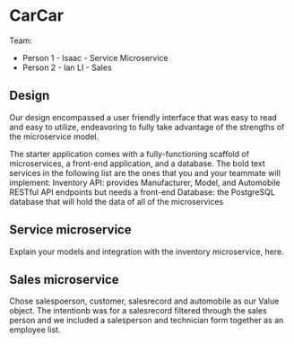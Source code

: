 # CarCar

Team:

* Person 1 - Isaac - Service Microservice
* Person 2 - Ian LI - Sales

## Design
Our design encompassed a user friendly interface that was easy to read and easy to utilize, endeavoring to fully take advantage of the strengths of the microservice model.

The starter application comes with a fully-functioning scaffold of microservices, a front-end application, and a database. The bold text services in the following list are the ones that you and your teammate will implement:
Inventory API: provides Manufacturer, Model, and Automobile RESTful API endpoints but needs a front-end
Database: the PostgreSQL database that will hold the data of all of the microservices

## Service microservice

Explain your models and integration with the inventory
microservice, here.

## Sales microservice

Chose salespoerson, customer, salesrecord and automobile as our Value object.  The intentionb was for a salesrecord filtered through the sales person and we included a salesperson and technician form together as an employee list.
